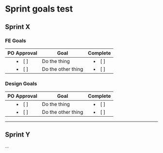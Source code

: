 # Sprint goals test

## Sprint X
### FE Goals
| PO Approval | Goal | Complete |
|:---:|---|:---:|
| <li> [ ] </li> | Do the thing | <li> [ ] </li> |
| <li> [ ] </li> | Do the other thing | <li> [ ] </li> |

### Design Goals
| PO Approval | Goal | Complete |
|:---:|---|:---:|
| <li> [ ] </li> | Do the thing | <li> [ ] </li> |
| <li> [ ] </li> | Do the other thing | <li> [ ] </li> |

---
## Sprint Y
... 
